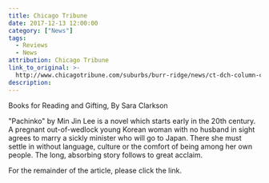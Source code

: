```yaml
---
title: Chicago Tribune
date: 2017-12-13 12:00:00
category: ["News"]
tags:
  - Reviews
  - News
attribution: Chicago Tribune
link_to_original: >-
  http://www.chicagotribune.com/suburbs/burr-ridge/news/ct-dch-column-clarkson-tl-1221-20171213-story.html
description:
---
```

Books for Reading and Gifting, By Sara Clarkson


"Pachinko" by Min Jin Lee is a novel which starts early in the 20th century. A pregnant out-of-wedlock young Korean woman with no husband in sight agrees to marry a sickly minister who will go to Japan. There she must settle in without language, culture or the comfort of being among her own people. The long, absorbing story follows to great acclaim.

For the remainder of the article, please click the link.
